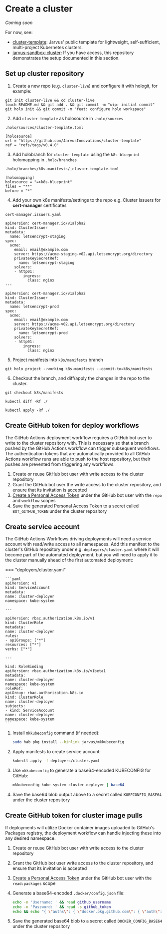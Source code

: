 # Create a cluster

*Coming soon*

For now, see:

- [cluster-template](https://github.com/JarvusInnovations/cluster-template): Jarvus' public template for lightweight, self-sufficient, multi-project Kubernetes clusters.
- [jarvus-sandbox-cluster](https://github.com/JarvusInnovations/jarvus-sandbox-cluster): If you have access, this repository demonstrates the setup documented in this section.

## Set up cluster repository

1. Create a new repo (e.g. `cluster-live`) and configure it with hologit, for example:
```
git init cluster-live && cd cluster-live
touch README.md && git add . && git commit -m "wip: initial commit"
git holo init && git commit -m "feat: configure holo workspace"
```

2. Add `cluster-template` as holosource in `.holo/sources`

`.holo/sources/cluster-template.toml`
```
[holosource]
url = "https://github.com/JarvusInnovations/cluster-template"
ref = "refs/tags/v0.4.0"

```
3. Add holobranch for `cluster-template` using the `k8s-blueprint` holomapping in `.holo/branches`

`.holo/branches/k8s-manifests/_cluster-template.toml`
```
[holomapping]
holosource = "=>k8s-blueprint"
files = "**"
before = "*"
```

4. Add your own k8s manifests/settings to the repo e.g. Cluster Issuers for **cert-manager** certificates

`cert-manager.issuers.yaml`

```
apiVersion: cert-manager.io/v1alpha2
kind: ClusterIssuer
metadata:
  name: letsencrypt-staging
spec:
  acme:
    email: email@example.com
    server: https://acme-staging-v02.api.letsencrypt.org/directory
    privateKeySecretRef:
      name: letsencrypt-staging
    solvers:
    - http01:
        ingress:
          class: nginx
---

apiVersion: cert-manager.io/v1alpha2
kind: ClusterIssuer
metadata:
  name: letsencrypt-prod
spec:
  acme:
    email: email@example.com
    server: https://acme-v02.api.letsencrypt.org/directory
    privateKeySecretRef:
      name: letsencrypt-prod
    solvers:
    - http01:
        ingress:
          class: nginx

```

5. Project manifests into `k8s/manifests` branch
```
git holo project --working k8s-manifests --commit-to=k8s/manifests
```

6. Checkout the branch, and diff/apply the changes in the repo to the cluster.
```
git checkout k8s/manifests

kubectl diff -Rf ./

kubectl apply -Rf ./

```

## Create GitHub token for deploy workflows

The GitHub Actions deployment workflow requires a GitHub bot user to write to the cluster repository with. This is necessary so that a branch pushed by the GitHub Actions workflow can trigger subsequent workflows. The authentication tokens that are automatically provided to all GitHub Actions workflow runs are able to push to the host repository, but their pushes are prevented from triggering any workflows.

1. Create or reuse GitHub bot user with write access to the cluster repository
2. Grant the GitHub bot user the write access to the cluster repository, and ensure that its invitation is accepted
3. [Create a Personal Access Token](https://docs.github.com/en/free-pro-team@latest/github/authenticating-to-github/creating-a-personal-access-token) under the GitHub bot user with the `repo` and `workflow` scopes
4. Save the generated Personal Access Token to a secret called `BOT_GITHUB_TOKEN` under the cluster repository

## Create service account

The GitHub Actions Workflows driving deployments will need a service account with read/write access to all namespaces. Add this manifest to the cluster's GitHub repository under e.g. `deployers/cluster.yaml` where it will become part of the automated deployment, but you will need to apply it to the cluster manually ahead of the first automated deployment:

=== "deployers/cluster.yaml"

    ```yaml
    apiVersion: v1
    kind: ServiceAccount
    metadata:
    name: cluster-deployer
    namespace: kube-system

    ---

    apiVersion: rbac.authorization.k8s.io/v1
    kind: ClusterRole
    metadata:
    name: cluster-deployer
    rules:
    - apiGroups: ["*"]
    resources: ["*"]
    verbs: ["*"]

    ---

    kind: RoleBinding
    apiVersion: rbac.authorization.k8s.io/v1beta1
    metadata:
    name: cluster-deployer
    namespace: kube-system
    roleRef:
    apiGroup: rbac.authorization.k8s.io
    kind: ClusterRole
    name: cluster-deployer
    subjects:
    - kind: ServiceAccount
    name: cluster-deployer
    namespace: kube-system
    ```

1. Install [`mkkubeconfig`](https://github.com/JarvusInnovations/mkkubeconfig) command (if needed):

    ```bash
    sudo hab pkg install --binlink jarvus/mkkubeconfig
    ```

2. Apply manifests to create service account:

    ```bash
    kubectl apply -f deployers/cluster.yaml
    ```

3. Use `mkkubeconfig` to generate a base64-encoded KUBECONFIG for GitHub:

    ```bash
    mkkubeconfig kube-system cluster-deployer | base64
    ```

4. Save the base64 blob output above to a secret called `KUBECONFIG_BASE64` under the cluster repository

## Create GitHub token for cluster image pulls

If deployments will utilize Docker container images uploaded to GitHub's Packages registry, the deployment workflow can handle injecting these into any desired namespace.

1. Create or reuse GitHub bot user with write access to the cluster repository
2. Grant the GitHub bot user write access to the cluster repository, and ensure that its invitation is accepted
3. [Create a Personal Access Token](https://docs.github.com/en/free-pro-team@latest/github/authenticating-to-github/creating-a-personal-access-token) under the GitHub bot user with the `read:packages` scope
4. Generate a base64-encoded `.docker/config.json` file:

    ```bash
    echo -n 'Username: ' && read github_username
    echo -n 'Password: ' && read -s github_token
    echo && echo "{ \"auths\": { \"docker.pkg.github.com\": { \"auth\": \"$(echo -n "${github_username}:${github_token}" | base64)\" } } }" | base64
    ```

5. Save the generated base64 blob to a secret called `DOCKER_CONFIG_BASE64` under the cluster repository

